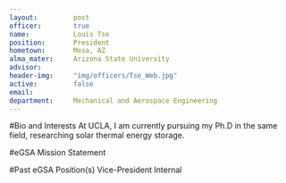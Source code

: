 ```yaml
---
layout:     	post
officer:        true
name:      		Louis Tse
position: 		President
hometown: 		Mesa, AZ
alma_mater: 	Arizona State University
advisor: 		
header-img: 	"img/officers/Tse_Web.jpg"
active: 		false
email: 			
department: 	Mechanical and Aerospace Engineering
---
```


#Bio and Interests
At UCLA, I am currently pursuing my Ph.D in the same field, researching solar thermal energy storage.

#eGSA Mission Statement


#Past eGSA Position(s)
Vice-President Internal
